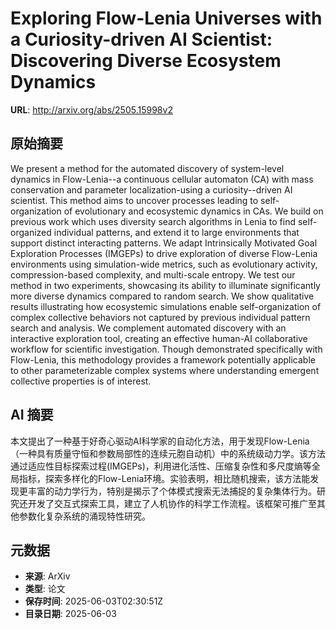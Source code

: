 # Exploring Flow-Lenia Universes with a Curiosity-driven AI Scientist: Discovering Diverse Ecosystem Dynamics

**URL**: http://arxiv.org/abs/2505.15998v2

## 原始摘要

We present a method for the automated discovery of system-level dynamics in
Flow-Lenia--a continuous cellular automaton (CA) with mass conservation and
parameter localization-using a curiosity--driven AI scientist. This method aims
to uncover processes leading to self-organization of evolutionary and
ecosystemic dynamics in CAs. We build on previous work which uses diversity
search algorithms in Lenia to find self-organized individual patterns, and
extend it to large environments that support distinct interacting patterns. We
adapt Intrinsically Motivated Goal Exploration Processes (IMGEPs) to drive
exploration of diverse Flow-Lenia environments using simulation-wide metrics,
such as evolutionary activity, compression-based complexity, and multi-scale
entropy. We test our method in two experiments, showcasing its ability to
illuminate significantly more diverse dynamics compared to random search. We
show qualitative results illustrating how ecosystemic simulations enable
self-organization of complex collective behaviors not captured by previous
individual pattern search and analysis. We complement automated discovery with
an interactive exploration tool, creating an effective human-AI collaborative
workflow for scientific investigation. Though demonstrated specifically with
Flow-Lenia, this methodology provides a framework potentially applicable to
other parameterizable complex systems where understanding emergent collective
properties is of interest.


## AI 摘要

本文提出了一种基于好奇心驱动AI科学家的自动化方法，用于发现Flow-Lenia（一种具有质量守恒和参数局部性的连续元胞自动机）中的系统级动力学。该方法通过适应性目标探索过程(IMGEPs)，利用进化活性、压缩复杂性和多尺度熵等全局指标，探索多样化的Flow-Lenia环境。实验表明，相比随机搜索，该方法能发现更丰富的动力学行为，特别是揭示了个体模式搜索无法捕捉的复杂集体行为。研究还开发了交互式探索工具，建立了人机协作的科学工作流程。该框架可推广至其他参数化复杂系统的涌现特性研究。

## 元数据

- **来源**: ArXiv
- **类型**: 论文
- **保存时间**: 2025-06-03T02:30:51Z
- **目录日期**: 2025-06-03
